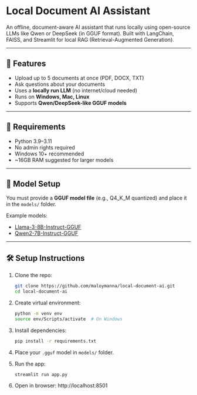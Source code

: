 # Local Document AI Assistant

An offline, document-aware AI assistant that runs locally using open-source LLMs like Qwen or DeepSeek (in GGUF format). Built with LangChain, FAISS, and Streamlit for local RAG (Retrieval-Augmented Generation).

---

## 🚀 Features

- Upload up to 5 documents at once (PDF, DOCX, TXT)
- Ask questions about your documents
- Uses a **locally run LLM** (no internet/cloud needed)
- Runs on **Windows, Mac, Linux**
- Supports **Qwen/DeepSeek-like GGUF models**

---

## 🧰 Requirements

- Python 3.9–3.11
- No admin rights required
- Windows 10+ recommended
- ~16GB RAM suggested for larger models

---

## 🔽 Model Setup

You must provide a **GGUF model file** (e.g., Q4_K_M quantized) and place it in the `models/` folder.

Example models:
- [Llama-3-8B-Instruct-GGUF](https://huggingface.co/bartowski/Llama-3-8B-Instruct-Gradient-1048k-GGUF )
- [Qwen2-7B-Instruct-GGUF](https://huggingface.co/qwen/Qwen2-7B-Instruct-GGUF )

---

## 🛠️ Setup Instructions

1. Clone the repo:
   ```bash
   git clone https://github.com/maloymanna/local-document-ai.git 
   cd local-document-ai
   ```

2. Create virtual environment:
   ```bash
   python -m venv env
   source env/Scripts/activate  # On Windows
   ```

3. Install dependencies:
   ```bash
   pip install -r requirements.txt
   ```

4. Place your `.gguf` model in `models/` folder. 

5. Run the app:
   ```bash
   streamlit run app.py
   ```
   
6. Open in browser: http://localhost:8501 

